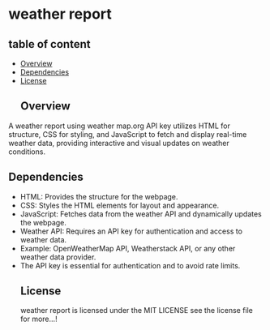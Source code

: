 # weather report
## table of content
- [Overview](#overview)
- [Dependencies](#dependencies)
- [License](#license)
  ## Overview


A weather report using weather map.org API key utilizes HTML for structure, CSS for styling, and JavaScript to fetch and display real-time weather data, providing interactive and visual updates on weather conditions.

## Dependencies
- HTML: Provides the structure for the webpage.
- CSS: Styles the HTML elements for layout and appearance.
- JavaScript: Fetches data from the weather API and dynamically updates the webpage.
- Weather API: Requires an API key for authentication and access to weather data.
- Example: OpenWeatherMap API, Weatherstack API, or any other weather data provider.
- The API key is essential for authentication and to avoid rate limits.
  ## License
   weather report is licensed under the MIT LICENSE see the license file for more...!
